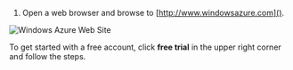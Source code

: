 1. Open a web browser and browse to [http://www.windowsazure.com]().

 ![Windows Azure Web Site][]

 To get started with a free account, click **free trial** in the upper right corner and follow the steps.

[http://www.windowsazure.com]: http://www.windowsazure.com
[Windows Azure Web Site]: ../media/freetrialonwindowsazurehomepage.png
 